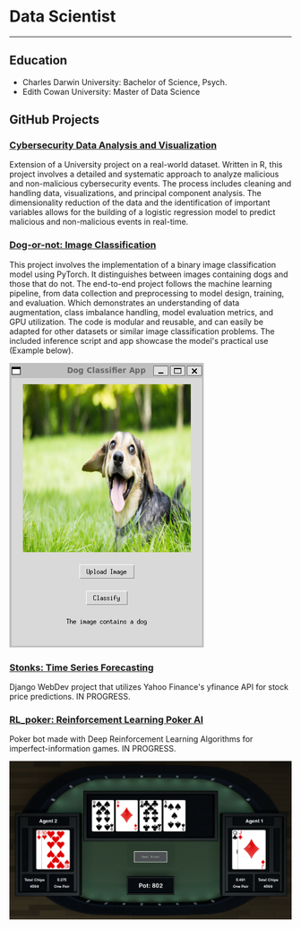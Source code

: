 # Data Scientist
---

## Education
- Charles Darwin University: Bachelor of Science, Psych.
- Edith Cowan University: Master of Data Science

## GitHub Projects

### [Cybersecurity Data Analysis and Visualization](cybersecurity.html)
Extension of a University project on a real-world dataset. Written in R, this project involves a detailed and systematic approach to analyze malicious and non-malicious cybersecurity events. The process includes 
cleaning and handling data, visualizations, and principal component analysis. The dimensionality reduction of the data and the identification of important variables allows for the building of a logistic regression model to predict malicious and non-malicious events in real-time. 

### [Dog-or-not: Image Classification](https://github.com/StephenGoosen/dog-or-not)
This project involves the implementation of a binary image classification model using PyTorch. It distinguishes between images containing dogs and those that do not. The end-to-end project follows the machine learning pipeline, from data collection and preprocessing to model design, training, and evaluation. Which demonstrates an understanding of data augmentation, class imbalance handling, model evaluation metrics, and GPU utilization. The code is modular and reusable, and can easily be adapted for other datasets or similar image classification problems. The included inference script and app showcase the model's practical use (Example below).

![Example](/assets/img/Example.png)

### [Stonks: Time Series Forecasting](https://github.com/StephenGoosen/Stonks)
Django WebDev project that utilizes Yahoo Finance's yfinance API for stock price predictions. IN PROGRESS.

### [RL_poker: Reinforcement Learning Poker AI](https://github.com/StephenGoosen/RL_poker)
Poker bot made with Deep Reinforcement Learning Algorithms for imperfect-information games. IN PROGRESS.

![Example](/assets/img/poker.png)




